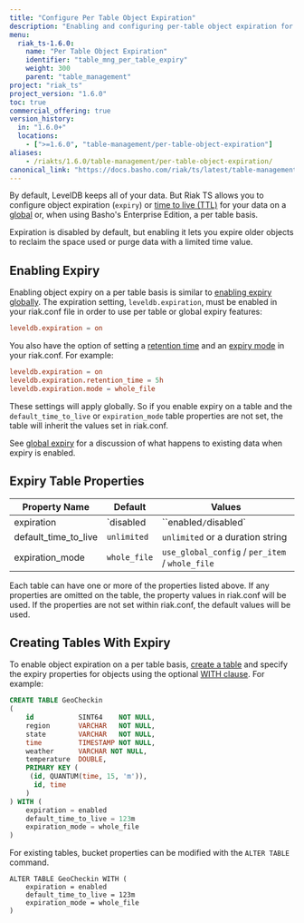 ```yaml
---
title: "Configure Per Table Object Expiration"
description: "Enabling and configuring per-table object expiration for Riak TS."
menu:
  riak_ts-1.6.0:
    name: "Per Table Object Expiration"
    identifier: "table_mng_per_table_expiry"
    weight: 300
    parent: "table_management"
project: "riak_ts"
project_version: "1.6.0"
toc: true
commercial_offering: true
version_history:
  in: "1.6.0+"
  locations:
    - [">=1.6.0", "table-management/per-table-object-expiration"]
aliases:
    - /riakts/1.6.0/table-management/per-table-object-expiration/
canonical_link: "https://docs.basho.com/riak/ts/latest/table-management/per-table-object-expiration/"
---
```


[ttl]: https://en.wikipedia.org/wiki/Time_to_live
[global expiry]: /riak/ts/1.6.0/table-management/global-object-expiration/
[expiry retention]: /riak/ts/1.6.0/table-management/global-object-expiration/#setting-retention-time
[expiry modes]: /riak/ts/1.6.0/table-management/global-object-expiration/#expiry-modes
[create table]: /riak/ts/1.6.0/table-management/creating-activating/
[create table with]: /riak/ts/1.6.0/table-management/creating-activating/#using-with

By default, LevelDB keeps all of your data. But Riak TS allows you to configure object expiration (`expiry`) or [time to live (TTL)][ttl] for your data on a [global][global expiry] or, when using Basho's Enterprise Edition, a per table basis.

Expiration is disabled by default, but enabling it lets you expire older objects to reclaim the space used or purge data with a limited time value.

## Enabling Expiry

Enabling object expiry on a per table basis is similar to [enabling expiry globally][global expiry]. The expiration setting, `leveldb.expiration`, must be enabled in your riak.conf file in order to use per table or global expiry features:

```riak.conf
leveldb.expiration = on
```

You also have the option of setting a [retention time][expiry retention] and an [expiry mode][expiry modes] in your riak.conf. For example:

```riak.conf
leveldb.expiration = on
leveldb.expiration.retention_time = 5h
leveldb.expiration.mode = whole_file
```

These settings will apply globally. So if you enable expiry on a table and the `default_time_to_live` or `expiration_mode` table properties are not set, the table will inherit the values set in riak.conf.

See [global expiry][global expiry] for a discussion of what happens to existing data when expiry is enabled.

## Expiry Table Properties

|Property Name|Default|Values|
|---|---|---|
|expiration|`disabled|``enabled` / `disabled`|
|default_time_to_live|`unlimited`|`unlimited` or a duration string|
|expiration_mode|`whole_file`|`use_global_config` / `per_item` / `whole_file`|

Each table can have one or more of the properties listed above. If any properties are omitted on the table, the property values in riak.conf will be used. If the properties are not set within riak.conf, the default values will be used.

## Creating Tables With Expiry

To enable object expiration on a per table basis, [create a table][create table] and specify the expiry properties for objects using the optional [WITH clause][create table with]. For example:

```sql
CREATE TABLE GeoCheckin
(
    id           SINT64    NOT NULL,
    region       VARCHAR   NOT NULL,
    state        VARCHAR   NOT NULL,
    time         TIMESTAMP NOT NULL,
    weather      VARCHAR NOT NULL,
    temperature  DOUBLE,
    PRIMARY KEY (
     (id, QUANTUM(time, 15, 'm')),
      id, time
    )
) WITH (
    expiration = enabled
    default_time_to_live = 123m
    expiration_mode = whole_file
)
```

For existing tables, bucket properties can be modified with the `ALTER TABLE` command.

```
ALTER TABLE GeoCheckin WITH (
    expiration = enabled
    default_time_to_live = 123m
    expiration_mode = whole_file
)
```
